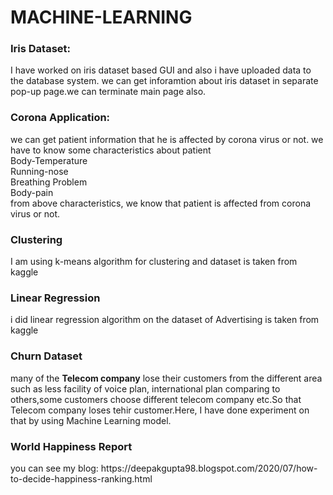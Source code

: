 # MACHINE-LEARNING
 <h3>Iris Dataset:</h3>
<p> I have worked on iris dataset based GUI and also i  have uploaded data to the database system. we can get inforamtion about iris dataset in separate pop-up page.we can terminate main page also.</p>

 <h3> Corona Application: </h3>
   <p>we can get patient information that he is affected by corona virus or not. we have to know  some characteristics about patient<br> Body-Temperature<br>
     Running-nose<br> Breathing Problem <br> Body-pain <br> from above characteristics, we know that patient is affected from corona virus or not.
<h3> Clustering </h3>
 <p> I am using k-means algorithm for clustering and dataset is taken from kaggle</p>
<h3> Linear Regression </h3>
 <p> i did linear regression algorithm on the dataset of Advertising is taken from kaggle </p>
<h3> Churn Dataset </h3>
<p> many of the <b>Telecom company</b> lose their customers from the different area such as less facility of voice plan, international plan comparing to others,some customers choose different telecom company etc.So that Telecom company loses tehir customer.Here, I have done experiment on that by using Machine Learning model.</p>
<h3>World Happiness Report </h3>
<p>you can see my blog: https://deepakgupta98.blogspot.com/2020/07/how-to-decide-happiness-ranking.html </p>

